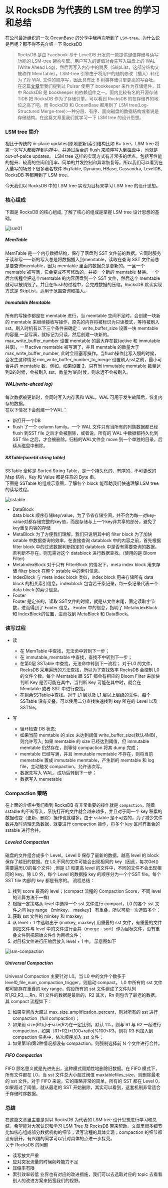# 以 RocksDB 为代表的 LSM tree 的学习和总结

在公司最近组织的一次 OceanBase 的分享中我再次听到了 `LSM-tree`。为什么说是再呢？那不得不先介绍一下 RocksDB  
>RocksDB 是由 Facebook 基于 LevelDB 开发的一款提供键值存储与读写功能的 LSM-tree 架构引擎。用户写入的键值对会先写入磁盘上的 WAL (Write Ahead Log)，然后再写入内存中的跳表（SkipList，这部分结构又被称作 MemTable）。LSM-tree 引擎由于将用户的随机修改（插入）转化为了对 WAL 文件的顺序写，因此具有比 B 树类存储引擎更高的写吞吐。
在这篇[文章](https://www.lxkaka.wang/kakfa-pulsar-storage/)里我们提到过 Pulsar 使用了 bookkeeper 来作为存储组件，其中 RocksDB 是 bookkeeper 的依赖组件之一。国内比较有名的开源存储 TiDB 把 RocksDB 作为了存储引擎。可以看到 RocksDB 的在存储界的地位之高了吧。而 RocksDB 和 OceanBase 都用到了 LSM tree(Log-Structured Merge-tree):一种分层、有序、面向磁盘的数据结构或者说是存储结构。在这篇文章里我们就学习一下 LSM tree 的设计思想。

### LSM tree 简介
相比于传统的 in-place updates(原地更新)索引结构比如 B+ tree，LSM tree 将第一次写入都缓存到内存中，并通过后台的 flush 来顺序写入到磁盘中，也就是out-of-palce updates。 LSM tree 这样的实现方式有非常多的优点，包括写性能的提升、较高的空间利用率、简单的并发控制和异常恢复等。所以我们可以看到在大量写的场景下很多著名软件 BigTable, Dynamo, HBase, Cassandra, LevelDB, RocksDB 等都用到了 LSM tree。

今天我们以 RocksDB 中的 LSM tree 实现为目标来学习 LSM tree 的设计思想。
### 核心组成  
下图是 RocksDB 的核心组成, 了解了核心的组成是掌握 LSM tree 设计思想的基础。 

![lsm01](https://pics.lxkaka.wang/lsm01.png)

##### MemTable   
MemTable 是一个内存数据结构，保存了落盘到 SST 文件前的数据。它同时服务于读和写——新的写入总是将数据插入到memtable，读取在查询 SST 文件前总是要查询memtable，因为 memtable 里面的数据总是更新的。一旦一个 memtable 被写满，它会变成不可修改的，并被一个新的 memtable 替换。一个后台线程会把这个memtable 的内容落盘到一个 SST 文件，然后这个 memtable 就可以被销毁了。并且在flush的过程中，会完成数据的压缩。RocksDB 默认实现方式是 SkipList，适用于范围查询和插入。

##### Immutable Memtable  
所有的写操作都是在 memtable 进行，当 memtable 空间不足时，会创建一块新的 memtable 来继续接收写操作，原先的内存将被标识为只读模式，等待被刷入 sst。刷入时机有以下三个条件来确定：
write_buffer_size 设置一块 memtable 的容量,一旦写满，就标记为只读，然后创建一块新的。
max_write_buffer_number 设置 memtable 的最大存在数(active 和 immutable 共享)，一旦active memtable 被写满了，并且 memtable 的数量大于max_write_buffer_number, 此时会阻塞写操作。当flush操作比写入慢的时候，会发生这种情况
min_write_buffer_number_to_merge 设置刷入sst之前，最小可合并的 memtable 数，例如，如果设置 2，只有当 immutable memtable 数量达到2的时候，会被刷入 sst，数量为1的时候，则永远不会被刷入。

##### WAL(write-ahead log)  
每次数据被更新时，会同时写入内存表和 WAL，WAL 可用于发生故障后，恢复内存的数据。  
在以下情况下会创建一个WAL： 
  * 新打开一个DB
  * flush 了一个 column family。一个 WAL 文件只有当所有的列族数据都已经 flush 到SST file 之后才会被删除，或者说，所有的 WAL 中数据都持久化到SST file 之后，才会被删除。归档的WAL文件会 move 到一个单独的目录，后续从磁盘中删除。

##### SSTable(soretd string table)  
SSTable 全称是 Sorted String Table，是一个持久化的、有序的、不可更改的 Map 结构，Key 和 Value 都是任意的 Byte 串。  
下图是 SSTable 的组成示意图，了解各个 block 能帮助我们快速理解 LSM tree 的读写过程。

  ![sstable](https://pics.lxkaka.wang/lsm-sst.jpeg)

  * DataBlock  
  data block 顺序存储key/value，为了节省存储空间，并不会为每一对key-value对都存储完整的key值，而是存储与上一个key非共享的部分，避免了key重复内容的存储
  * MetaBlock
  为了方便我们理解，我们只说明其中的 filter block
  为了加快 sstable 中数据查询的效率，在直接查询 datablock 中的内容之前，首先根据 filter block 中的过滤数据判断指定的 datablock 中是否有需要查询的数据，若判断不存在，则无需对这个 datablock 进行数据查找。(使用的是 Bloom Filter)
  * MetaIndexBlock 
  对于只有 FilterBlock 的情况下，meta index block 用来存储 filter block 在整个 sstable 中的索引信息。
  * IndexBlock 
  与 meta index block 类似，index block 用来存储所有 data block 的相关索引信息。indexblock 包含若干条记录，每一条记录代表一个 data block 的索引信息。
  * Footer  
  Footer 是定长的，读取 SST文件的时候，就是从文件末尾，固定读取字节数，进而得到了 Footer 信息。
  Footer 中的信息，指明了 MetaIndexBlock 和 IndexBlock的位置，进而找到 MetaBlock 和 DataBlock。

### 读写过程
* 读
  * 在 MemTable 中查找，无法命中转到下一步；
  * 在 immutable_memtable 中查找，查找不中转到下一步；
  * 在第0层 SSTable 中查找，无法命中转到下一流程；
    对于L0 的文件，RocksDB 采用遍历的方法查找，所以为了查找效率 RocksDB 会控制 L0 的文件个数。每个 Memtable 跟 SST 都会有相应的 Bloom Filter 来加快判断 Key 是否可能在其中，当判断 Key 可能在其中时，就会在 Memtable 或者 SST 中进行查找。  
  * 在剩余SSTable中查找。对于 L1 层以及 L1 层以上层级的文件，每个 SSTable 没有交叠，可以使用二分查找快速找到 key 所在的 Level 以及 SSTfile。

* 写
  * 循环检查 DB 状态; 
  * 如果当前 memtable 的 size 未达到阈值 write_buffer_size(默认4MB)，则允许写入; 如果 memtable 的 size 已经达到阈值，但 immutable memtable 仍然存在，则等待 compaction 将其 dump 完成；
  * memtable 已经写满，并且 immutable memtable 不存在，则将当前 memetable 置成 immutable memtable，产生新的 memtable 和 log file，主动触发 compaction，允许该次写。
  * 数据先写入 WAL，成功后转到下一步；
  * 数据写入 memetable

### Compaction 策略
在上面的介绍中我们看到 RocksDB 有非常重要的操作就是 `compaction`。随着 sstable 的不断写入，系统打开的文件就会越来越多，并且对于同一个 key 积累的数据改变（更新、删除）操作也就越多。由于 sstable 是不可变的，为了减少文件数并及时清理无效数据，就要进行 compaction 操作，将多个 key 区间有重合的sstable 进行合并。

##### Leveled Compaction
磁盘的文件组合成多个 Level。Level 0 保存了最新的数据，越高 level 的 block 保存了越旧的数据。在 L0,不同的文件可能会出现相同的 key（因此，每次Get()需要遍历L0的每个文件）,但是 L1 和更高 level 的文件中，不同的文件不会出现相同的 key。除 L0 外，每个 Level 的数据按 key 的顺序分为一个个SST file。每个 SST file 内部的 key 都是有序的。
流程总结：
  1. 找到 score 最高的 level；(compact 流程的 Compaction Score，不同 level 的计算方法不一样)
  2. 根据一定策略从 level 中选择一个 sst 文件进行 compact，L0 的各个 sst 文件之间 key range 【minkey， maxkey】 有重叠，所以可能一次选取多个；
  3. 获取 sst 文件的 minkey 和 maxkey;
  4. 从 level + 1 中选取出于 (minkey, maxkey) 用重叠的 sst 文件，有重叠的文件则把文件与 level 中的文件进行合并（merge - sort）作为目标文件，没有重叠文件则把原始文件作为目标文件；
  5. 对目标文件进行压缩后放入 level + 1 中。
  示意图如下  
  
  ![lsm-compaction](https://pics.lxkaka.wang/lsm-compaction.png)

#####  Universal Compaction
Univesal Compaction 主要针对 L0。当 L0 中的文件个数多于 level0_file_num_compaction_trigger，则启动 compact。
L0 中所有的 sst 文件都可能存在重叠的 key range，假设所有的 sst 文件组成了文件队列 R1,R2,R3,...,Rn，R1 文件的数据是最新的，R2 其次，Rn 则包含了最老的数据，其 compact 流程如下：  
1. 如果空间放大超过 max_size_amplification_percent，则对所有的 sst 进行 compaction（full compaction）；
2. 如果前 size(R1)小于size(R2)在一定比例，默认 1%，则与 R1 与 R2 一起进行 compaction，如果（R1+R2)*(100+ratio)%100<R3，则将 R3 也加入到 compaction 任务中，依次顺序加入 sst 文件；
3. 如果第1和第2种情况都没有 compaction，则强制选择前 N 个文件进行合并。

##### FIFO Compaction
FIFO 顾名思义就是先进先出，这种模式周期性地删除旧数据。在 FIFO 模式下，所有文件都在 L0，当 sst 文件总大小超过阀值 maxtablefiles_size，则删除最老的 sst 文件。对于 FIFO 来说，它的策略非常的简单，所有的 SST 都在 Level 0，如果超过了阈值，就从最老的 SST 开始删除，其实可以看到，这套机制非常适合于存储时序数据。 

### 总结
在这篇文章里主要是对以 RocksDB 为代表的 LSM tree 设计思想进行学习和总结，希望能对大家认识和学习 LSM Tree 及 RocksDB 带来帮助。文章里很多细节比如核心组成部分数据机构的细节；读写流程的具体实现；compaction 的细节都没有展开，有兴趣的同学可以针对具体的点进一步探究。  
关于 RocksDB 的问题  
* 读写放大严重
* 应对突发流量的时候削峰能力不足
* 压缩率有限
* 索引效率较低
业界也有对应的改进措施，我们可以去选取对应的 topic 去看看别人的改进方案来拓宽我们的视野。
